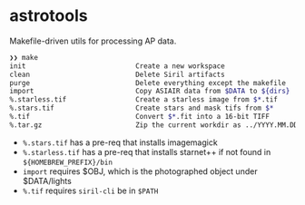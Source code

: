 # astrotools

Makefile-driven utils for processing AP data.


```sh
❯❯ make
init                           Create a new workspace
clean                          Delete Siril artifacts
purge                          Delete everything except the makefile
import                         Copy ASIAIR data from $DATA to ${dirs}
%.starless.tif                 Create a starless image from $*.tif
%.stars.tif                    Create stars and mask tifs from $*
%.tif                          Convert $*.fit into a 16-bit TIFF
%.tar.gz                       Zip the current workdir as ../YYYY.MM.DD_%.tar.gz
```

- `%.stars.tif` has a pre-req that installs imagemagick
- `%.starless.tif` has a pre-req that installs starnet++ if not found in `${HOMEBREW_PREFIX}/bin`
- `import` requires $OBJ, which is the photographed object under $DATA/lights
- `%.tif` requires `siril-cli` be in `$PATH`
